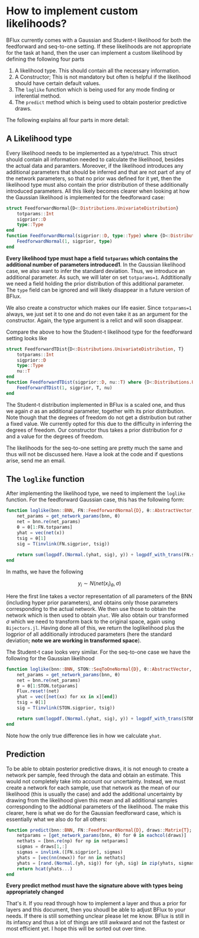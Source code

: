 # How to implement custom likelihoods? 

BFlux currently comes with a Gaussian and Student-t likelihood for both the feedforward and seq-to-one setting. If these likelihoods are not appropriate for the task at hand, then the user can implement a custom likelihood by defining the following four parts

1. A likelihood type. This should contain all the necessary information. 
2. A Constructor; This is not mandatory but often is helpful if the likelihood should have certain default values.
3. The `loglike` function which is being used for any mode finding or inferential method. 
4. The `predict` method which is being used to obtain posterior predictive draws. 

The following explains all four parts in more detail: 

## A Likelihood type

Every likelihood needs to be implemented as a type/struct. This struct should contain all information needed to calculate the likelihood, besides the actual data and paramters. Moreover, if the likelihood introduces any additional parameters that should be inferred and that are not part of any of the network parameters, so that no prior was defined for it yet, then the likelihood type must also contain the prior distribution of these additionally introduced parameters. All this likely becomes clearer when looking at how the Gaussian likelihood is implemented for the feedforward case: 

```julia
struct FeedforwardNormal{D<:Distributions.UnivariateDistribution}
    totparams::Int
    sigprior::D
    type::Type
end
function FeedforwardNormal(sigprior::D, type::Type) where {D<:Distributions.UnivariateDistribution}
    FeedforwardNormal(1, sigprior, type)
end
```

**Every likelihood type must hape a field `totparams` which contains the additional number of parameters introduced1**. In the Gaussian likelihood case, we also want to infer the standard deviation. Thus, we introduce an additional parameter. As such, we will later on set `totparams=1`. Addtitionally we need a field holding the prior distribution of this additional parameter. The `type` field can be ignored and will likely disappear in a future version of BFlux. 

We also create a constructor which makes our life easier. Since `totparams=1` always, we just set it to one and do not even take it as an argument for the constructor. Again, the type argument is a relict and will soon disappear. 

Compare the above to how the Student-t likelihood type for the feedforward setting looks like

```julia
struct FeedforwardTDist{D<:Distributions.UnivariateDistribution, T}
    totparams::Int
    sigprior::D
    type::Type
    nu::T
end
function FeedforwardTDist(sigprior::D, nu::T) where {D<:Distributions.UnivariateDistribution, T<:Real}
    FeedforwardTDist(1, sigprior, T, nu)
end
```
The Student-t distribution implemented in BFlux is a scaled one, and thus we again $\sigma$ as an additional parameter, together with its prior distribution. Note though that the degrees of freedom do not get a distribution but rather a fixed value. We currently opted for this due to the difficulty in inferring the degrees of freedom. Our constructor thus takes a prior distribution for $\sigma$ and a value for the degrees of freedom. 

The likelihoods for the seq-to-one setting are pretty much the same and thus will not be discussed here. Have a look at the code and if questions arise, send me an email. 

## The `loglike` function

After implementing the likelihood type, we need to implement the `loglike` function. For the feedforward Gaussian case, this has the following form: 

```julia
function loglike(bnn::BNN, FN::FeedforwardNormal{D}, θ::AbstractVector, y::VecOrMat{T}, x::Matrix{T}) where {C<:Flux.Chain, T<:Real, D<:Distributions.UnivariateDistribution}
    net_params = get_network_params(bnn, θ)
    net = bnn.re(net_params)
    θ = θ[1:FN.totparams]
    yhat = vec(net(x))
    tsig = θ[1]
    sig = T(invlink(FN.sigprior, tsig))
    
    return sum(logpdf.(Normal.(yhat, sig), y)) + logpdf_with_trans(FN.sigprior, sig, true)
end
```

In maths, we have the following

$$
y_i \sim N(net(x_i)_\theta, \sigma)
$$

Here the first line takes a vector representation of all parameters of the BNN (including hyper prior parameters), and obtains only those parameters corresponding to the actual network. We then use those to obtain the network which is then used to obtain `yhat`. We also obtain our transformed $\sigma$ which we need to transform back to the original space, again using `Bijectors.jl`. Having done all of this, we return the loglikelihood plus the logprior of all additionally introduced parameters (here the standard deviation; **note we are working in transformed space**). 

The Student-t case looks very similar. For the seq-to-one case we have the following for the Gaussian likelihood

```julia
function loglike(bnn::BNN, STON::SeqToOneNormal{D}, θ::AbstractVector, y::VecOrMat{T}, x::Vector{Matrix{T}}) where {C<:Flux.Chain, T<:Real, D<:Distributions.UnivariateDistribution}
    net_params = get_network_params(bnn, θ)
    net = bnn.re(net_params)
    θ = θ[1:STON.totparams]
    Flux.reset!(net)
    yhat = vec([net(xx) for xx in x][end])
    tsig = θ[1]
    sig = T(invlink(STON.sigprior, tsig))

    return sum(logpdf.(Normal.(yhat, sig), y)) + logpdf_with_trans(STON.sigprior, sig, true)
end
```

Note how the only true difference lies in how we calculate `yhat`.

## Prediction

To be able to obtain posterior predictive draws, it is not enough to create a network per sample, feed through the data and obtain an estimate. This would not completely take into account our uncertainty. Instead, we must create a network for each sample, use that network as the mean of our likelihood (this is usually the case) and add the additional uncertainty by drawing from the likelihood given this mean and all additional samples corresponding to the addtional parameters of the likelihood. The make this clearer, here is what we do for the Gaussian feedforward case, which is essentially what we also do for all others: 

```julia
function predict(bnn::BNN, FN::FeedforwardNormal{D}, draws::Matrix{T}; newx = bnn.x) where {D<:Distributions.UnivariateDistribution, T<:Real}
    netparams = [get_network_params(bnn, θ) for θ in eachcol(draws)]
    nethats = [bnn.re(np) for np in netparams]
    sigmas = draws[1,:]
    sigmas = invlink.([FN.sigprior], sigmas)
    yhats = [vec(nn(newx)) for nn in nethats]
    yhats = [rand.(Normal.(yh, sig)) for (yh, sig) in zip(yhats, sigmas)]
    return hcat(yhats...)
end
```

**Every predict method must have the signature above with types being appropriately changed**

That's it. If you read through how to implement a layer and thus a prior for layers and this document, then you shoudl be able to adjust BFlux to your needs. If there is still something unclear please let me know. BFlux is still in its infancy and thus a lot of things are still awkward and not the fastest or most efficient yet. I hope this will be sorted out over time. 